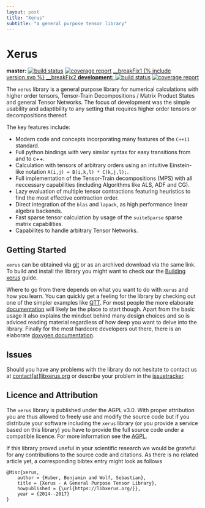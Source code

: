 ```yaml
---
layout: post
title: "Xerus"
subtitle: "a general purpose tensor library"
---
```


# Xerus
**master:** <a href="https://git.hemio.de/xerus/xerus/commits/master"><img alt="build status" src="https://git.hemio.de/xerus/xerus/badges/master/build.svg" /></a> 
<a href="https://git.hemio.de/xerus/xerus/commits/master"><img alt="coverage report" src="https://git.hemio.de/xerus/xerus/badges/master/coverage.svg" /></a> 
<a href="https://git.hemio.de/xerus/xerus/commits/master">
__breakFix1
{% include version.svp %}
__breakFix2
**development:**  <a href="https://git.hemio.de/xerus/xerus/commits/development"><img alt="build status" src="https://git.hemio.de/xerus/xerus/badges/development/build.svg" /></a> 
<a href="https://git.hemio.de/xerus/xerus/commits/development"><img alt="coverage report" src="https://git.hemio.de/xerus/xerus/badges/development/coverage.svg" /></a>


The `xerus` library is a general purpose library for numerical calculations with higher order tensors, Tensor-Train Decompositions / Matrix Product States and general Tensor Networks.
The focus of development was the simple usability and adaptibility to any setting that requires higher order tensors or decompositions thereof. 

The key features include:
* Modern code and concepts incorporating many features of the `C++11` standard.
* Full python bindings with very similar syntax for easy transitions from and to c++.
* Calculation with tensors of arbitrary orders using an intuitive Einstein-like notation `A(i,j) = B(i,k,l) * C(k,j,l);`.
* Full implementation of the Tensor-Train decompositions (MPS) with all neccessary capabilities (including Algorithms like ALS, ADF and CG).
* Lazy evaluation of multiple tensor contractions featuring heuristics to find the most effective contraction order.
* Direct integration of the `blas` and `lapack`, as high performance linear algebra backends.
* Fast sparse tensor calculation by usage of the `suiteSparse` sparse matrix capabilities.
* Capabilites to handle arbitrary Tensor Networks.


## Getting Started

`xerus` can be obtained via [git](https://git.hemio.de/xerus/xerus) or as an archived download via the same link. 
To build and install the library you might want to check our the [Building xerus](building_xerus) guide.

Where to go from there depends on what you want to do with `xerus` and how you learn. You can quickly get a feeling for the library
by checking out one of the simpler examples like [QTT](quickstart). For most people the more elaborate [documentation](documentation)
will likely be the place to start though. Apart from the basic usage it also explains the mindset behind many design choices and
so is adviced reading material regardless of how deep you want to delve into the library. Finally for the most hardcore developers
out there, there is an elaborate [doxygen documentation](doxygen).

## Issues

Should you have any problems with the library do not hesitate to contact us at [contact[at]libxerus.org](mailto:contact[at]libxerus.org) or describe your problem in the [issuetracker](https://git.hemio.de/xerus/xerus/issues).


## Licence and Attribution

The `xerus` library is published under the AGPL v3.0. With proper attribution you are thus allowed to freely use and modify the source code but if you distribute your software including the `xerus`
library (or you provide a service based on this library) you have to provide the full source code under a compatible licence. For more information see the [AGPL](http://www.gnu.org/licenses/agpl-3.0.html).

If this library proved useful in your scientific research we would be grateful for any contributions to the source code and citations. As there is no related article yet, a corresponding bibtex 
entry might look as follows
~~~
@Misc{xerus,
	author = {Huber, Benjamin and Wolf, Sebastian},
	title = {Xerus - A General Purpose Tensor Library},
	howpublished = {\url{https://libxerus.org/}},
	year = {2014--2017}
}
~~~
